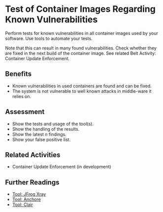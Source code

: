 # Test of Container Images Regarding Known Vulnerabilities

Perform tests for known vulnerabilities in all container images used by your software. Use tools to automate your tests.

Note that this can result in many found vulnerabilities. Check whether they are fixed in the next build of the container image. See related Belt Activity: Container Update Enforcement.

## Benefits

- Known vulnerabilities in used containers are found and can be fixed.
- The system is not vulnerable to well known attacks in middle-ware it relies on.

## Assessment

- Show the tests and usage of the tool(s).
- Show the handling of the results.
- Show the latest *n* findings.
- Show your false positive list.

## Related Activities
 - Container Update Enforcement (in development)

## Further Readings
 - [Tool: JFrog Xray](https://jfrog.com/xray/)
 - [Tool: Anchore](https://anchore.com/)
 - [Tool: Clair](https://github.com/quay/clair/releases)
 
